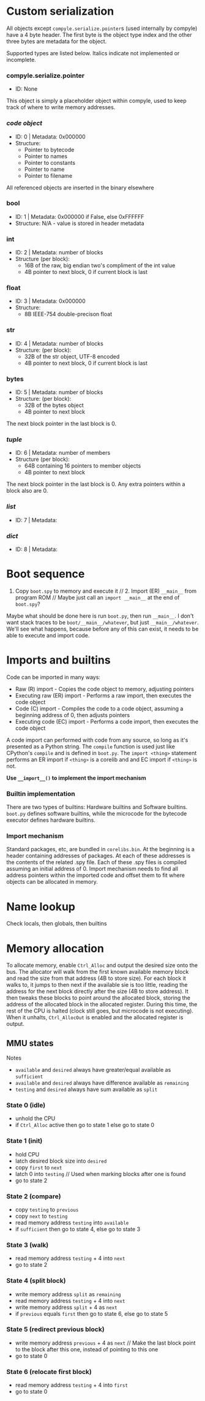 # Custom serialization
All objects except `compyle.serialize.pointer`s (used internally by compyle) have a 4 byte header. The first byte is the object type index and the other three bytes are metadata for the object.

Supported types are listed below. Italics indicate not implemented or incomplete.

### compyle.serialize.pointer
* ID: None

This object is simply a placeholder object within compyle, used to keep track of where to write memory addresses.

### *code object*
* ID: 0 | Metadata: 0x000000
* Structure:
    * Pointer to bytecode
    * Pointer to names
    * Pointer to constants
    * Pointer to name
    * Pointer to filename

All referenced objects are inserted in the binary elsewhere

### bool
* ID: 1 | Metadata: 0x000000 if False, else 0xFFFFFF
* Structure: N/A - value is stored in header metadata

### int
* ID: 2 | Metadata: number of blocks
* Structure (per block):
    * 16B of the raw, big endian two's compliment of the int value
    * 4B pointer to next block, 0 if current block is last

### float
* ID: 3 | Metadata: 0x000000
* Structure:
    * 8B IEEE-754 double-precison float

### str
* ID: 4 | Metadata: number of blocks
* Structure: (per block):
    * 32B of the str object, UTF-8 encoded
    * 4B pointer to next block, 0 if current block is last

### bytes
* ID: 5 | Metadata: number of blocks
* Structure: (per block):
    * 32B of the bytes object
    * 4B pointer to next block

The next block pointer in the last block is 0.

### *tuple*
* ID: 6 | Metadata: number of members
* Structure (per block):
    * 64B containing 16 pointers to member objects
    * 4B pointer to next block

The next block pointer in the last block is 0. Any extra pointers within a block also are 0.

### *list*
* ID: 7 | Metadata:

### *dict*
* ID: 8 | Metadata:


# Boot sequence
1. Copy `boot.spy` to memory and execute it
// 2. Import (ER) `__main__` from program ROM   // Maybe just call an `import __main__` at the end of `boot.spy`?

Maybe what should be done here is run `boot.py`, then run `__main__`. I don't want stack traces to be `boot/__main__/whatever`, but just `__main__/whatever`. We'll see what happens, because before any of this can exist, it needs to be able to execute and import code.

# Imports and builtins
Code can be imported in many ways:
* Raw (R) import                - Copies the code object to memory, adjusting pointers
* Executing raw (ER) import     - Performs a raw import, then executes the code object
* Code (C) import               - Compiles the code to a code object, assuming a beginning address of 0, then adjusts pointers
* Executing code (EC) import    - Performs a code import, then executes the code object

A code import can performed with code from any source, so long as it's presented as a Python string. The `compile` function is used just like CPython's `compile` and is defined in `boot.py`. The `import <thing>` statement performs an ER import if `<thing>` is a corelib and and EC import if `<thing>` is not.

**Use `__import__()` to implement the import mechanism**

### Builtin implementation
There are two types of builtins: Hardware builtins and Software builtins. `boot.py` defines software builtins, while the microcode for the bytecode executor defines hardware builtins.

### Import mechanism
Standard packages, etc, are bundled in `corelibs.bin`. At the beginning is a header containing addresses of packages. At each of these addresses is the contents of the related .spy file. Each of these .spy files is compiled assuming an initial address of 0. Import mechanism needs to find all address pointers within the imported code and offset them to fit where objects can be allocated in memory.

# Name lookup
Check locals, then globals, then builtins

# Memory allocation
To allocate memory, enable `Ctrl_Alloc` and output the desired size onto the bus. The allocator will walk from the first known available memory block and read the size from that address (4B to store size). For each block it walks to, it jumps to then next if the available sie is too little, reading the address for the next block directly after the size (4B to store address). It then tweaks these blocks to point around the allocated block, storing the address of the allocated block in the allocated register. During this time, the rest of the CPU is halted (clock still goes, but microcode is not executing). When it unhalts, `Ctrl_AllocOut` is enabled and the allocated register is output.

## MMU states
Notes
* `available` and `desired` always have greater/equal available as `sufficient`
* `available` and `desired` always have difference available as `remaining`
* `testing` and `desired` always have sum available as `split`

### State 0 (idle)
* unhold the CPU
* if `Ctrl_Alloc` active then go to state 1 else go to state 0

### State 1 (init)
* hold CPU
* latch desired block size into `desired`
* copy `first` to `next`
* latch 0 into `testing`    // Used when marking blocks after one is found
* go to state 2

### State 2 (compare)
* copy `testing` to `previous`
* copy `next` to `testing`
* read memory address `testing` into `available`
* if `sufficient` then go to state 4, else go to state 3

### State 3 (walk)
* read memory address `testing` + 4 into `next`
* go to state 2

### State 4 (split block)
* write memory address `split` as `remaining`
* read memory address `testing` + 4 into `next`
* write memory address `split` + 4 as `next`
* if `previous` equals `first` then go to state 6, else go to state 5

### State 5 (redirect previous block)
* write memory address `previous` + 4 as `next`     // Make the last block point to the block after this one, instead of pointing to this one
* go to state 0

### State 6 (relocate first block)
* read memory address `testing` + 4 into `first`
* go to state 0
